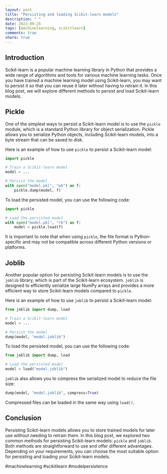 ```yaml
---
layout: post
title: "Persisting and loading Scikit-learn models"
description: " "
date: 2023-09-25
tags: [machinelearning, scikitlearn]
comments: true
share: true
---
```


## Introduction

Scikit-learn is a popular machine learning library in Python that provides a wide range of algorithms and tools for various machine learning tasks. Once you have trained a machine learning model using Scikit-learn, you may want to persist it so that you can reuse it later without having to retrain it. In this blog post, we will explore different methods to persist and load Scikit-learn models.

## Pickle

One of the simplest ways to persist a Scikit-learn model is to use the `pickle` module, which is a standard Python library for object serialization. Pickle allows you to serialize Python objects, including Scikit-learn models, into a byte stream that can be saved to disk.

Here is an example of how to use `pickle` to persist a Scikit-learn model:

```python
import pickle

# Train a Scikit-learn model
model = ...

# Persist the model
with open("model.pkl", "wb") as f:
    pickle.dump(model, f)
```

To load the persisted model, you can use the following code:

```python
import pickle

# Load the persisted model
with open("model.pkl", "rb") as f:
    model = pickle.load(f)
```

It is important to note that when using `pickle`, the file format is Python-specific and may not be compatible across different Python versions or platforms.

## Joblib

Another popular option for persisting Scikit-learn models is to use the `joblib` library, which is part of the Scikit-learn ecosystem. `joblib` is designed to efficiently serialize large NumPy arrays and provides a more efficient way to store Scikit-learn models compared to `pickle`.

Here is an example of how to use `joblib` to persist a Scikit-learn model:

```python
from joblib import dump, load

# Train a Scikit-learn model
model = ...

# Persist the model
dump(model, "model.joblib")
```

To load the persisted model, you can use the following code:

```python
from joblib import dump, load

# Load the persisted model
model = load("model.joblib")
```

`joblib` also allows you to compress the serialized model to reduce the file size:

```python
dump(model, "model.joblib", compress=True)
```

Compressed files can be loaded in the same way using `load()`.

## Conclusion

Persisting Scikit-learn models allows you to store trained models for later use without needing to retrain them. In this blog post, we explored two common methods for persisting Scikit-learn models: `pickle` and `joblib`. Both methods are straightforward to use and offer different advantages. Depending on your requirements, you can choose the most suitable option for persisting and loading your Scikit-learn models.

#machinelearning #scikitlearn #modelpersistence